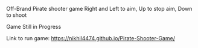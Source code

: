 Off-Brand Pirate shooter game
Right and Left to aim, Up to stop aim, Down to shoot

Game Still in Progress

Link to run game:
https://nikhil4474.github.io/Pirate-Shooter-Game/

